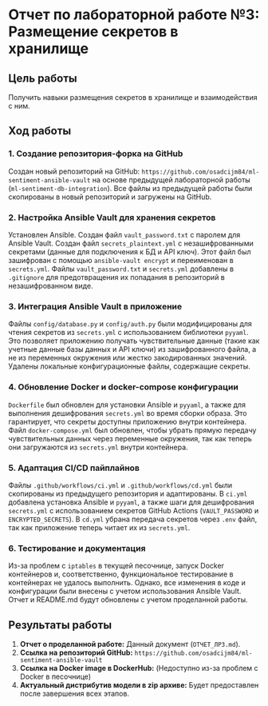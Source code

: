 # Отчет по лабораторной работе №3: Размещение секретов в хранилище

## Цель работы
Получить навыки размещения секретов в хранилище и взаимодействия с ним.

## Ход работы

### 1. Создание репозитория-форка на GitHub

Создан новый репозиторий на GitHub: `https://github.com/osadcijm84/ml-sentiment-ansible-vault` на основе предыдущей лабораторной работы (`ml-sentiment-db-integration`). Все файлы из предыдущей работы были скопированы в новый репозиторий и загружены на GitHub.

### 2. Настройка Ansible Vault для хранения секретов

Установлен Ansible. Создан файл `vault_password.txt` с паролем для Ansible Vault. Создан файл `secrets_plaintext.yml` с незашифрованными секретами (данные для подключения к БД и API ключ). Этот файл был зашифрован с помощью `ansible-vault encrypt` и переименован в `secrets.yml`. Файлы `vault_password.txt` и `secrets.yml` добавлены в `.gitignore` для предотвращения их попадания в репозиторий в незашифрованном виде.

### 3. Интеграция Ansible Vault в приложение

Файлы `config/database.py` и `config/auth.py` были модифицированы для чтения секретов из `secrets.yml` с использованием библиотеки `pyyaml`. Это позволяет приложению получать чувствительные данные (такие как учетные данные базы данных и API ключи) из зашифрованного файла, а не из переменных окружения или жестко закодированных значений. Удалены локальные конфигурационные файлы, содержащие секреты.

### 4. Обновление Docker и docker-compose конфигурации

`Dockerfile` был обновлен для установки Ansible и `pyyaml`, а также для выполнения дешифрования `secrets.yml` во время сборки образа. Это гарантирует, что секреты доступны приложению внутри контейнера. Файл `docker-compose.yml` был обновлен, чтобы убрать прямую передачу чувствительных данных через переменные окружения, так как теперь они загружаются из `secrets.yml` внутри контейнера.

### 5. Адаптация CI/CD пайплайнов

Файлы `.github/workflows/ci.yml` и `.github/workflows/cd.yml` были скопированы из предыдущего репозитория и адаптированы. В `ci.yml` добавлена установка Ansible и `pyyaml`, а также шаги для дешифрования `secrets.yml` с использованием секретов GitHub Actions (`VAULT_PASSWORD` и `ENCRYPTED_SECRETS`). В `cd.yml` убрана передача секретов через `.env` файл, так как приложение теперь читает их из `secrets.yml`.

### 6. Тестирование и документация

Из-за проблем с `iptables` в текущей песочнице, запуск Docker контейнеров и, соответственно, функциональное тестирование в контейнерах не удалось выполнить. Однако, все изменения в коде и конфигурации были внесены с учетом использования Ansible Vault. Отчет и README.md будут обновлены с учетом проделанной работы.

## Результаты работы

1. **Отчет о проделанной работе:** Данный документ (`ОТЧЕТ_ЛР3.md`).
2. **Ссылка на репозиторий GitHub:** `https://github.com/osadcijm84/ml-sentiment-ansible-vault`
3. **Ссылка на Docker image в DockerHub:** (Недоступно из-за проблем с Docker в песочнице)
4. **Актуальный дистрибутив модели в zip архиве:** Будет предоставлен после завершения всех этапов.



